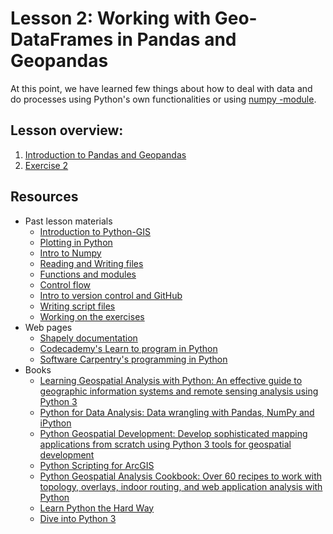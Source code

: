 # Lesson 2: Working with Geo-DataFrames in Pandas and Geopandas

At this point, we have learned few things about how to deal with data and do processes using Python's own 
functionalities or using [numpy -module](http://www.numpy.org/).
  
## Lesson overview:

 1. [Introduction to Pandas and Geopandas](Lesson/pandas-geopandas.md) 
 2. [Exercise 2](https://classroom.github.com/assignment-invitations/f6f1d09cc0e970fcec4f3556b6754f4d)

## Resources

- Past lesson materials
  - [Introduction to Python-GIS](https://github.com/Automating-GIS-processes/Lesson-1-Intro-Python-GIS)
  - [Plotting in Python](https://github.com/Python-for-geo-people/Lesson-7-Plotting)
  - [Intro to Numpy](https://github.com/Python-for-geo-people/Lesson-6-Intro-to-NumPy)
  - [Reading and Writing files](https://github.com/Python-for-geo-people/Lesson-5-Reading-Writing)
  - [Functions and modules](https://github.com/Python-for-geo-people/Functions-and-modules)
  - [Control flow](https://github.com/Python-for-geo-people/Control-flow)
  - [Intro to version control and GitHub](https://github.com/Python-for-geo-people/Diving-into-Python/tree/master/Lesson/intro-to-GitHub.md)
  - [Writing script files](https://github.com/Python-for-geo-people/Diving-into-Python/tree/master/Lesson/writing-scripts.md)
  - [Working on the exercises](https://github.com/Python-for-geo-people/Diving-into-Python/tree/master/Lesson/working-on-assignment.md)
- Web pages
  - [Shapely documentation](http://toblerity.org/shapely/manual.html)
  - [Codecademy's Learn to program in Python](https://www.codecademy.com/learn/python)
  - [Software Carpentry's programming in Python](https://swcarpentry.github.io/python-novice-inflammation/)
- Books
  - [Learning Geospatial Analysis with Python: An effective guide to geographic information systems and remote sensing analysis using Python 3](https://www.packtpub.com/application-development/learning-geospatial-analysis-python-second-edition)
  - [Python for Data Analysis: Data wrangling with Pandas, NumPy and iPython](http://www.amazon.com/Python-Data-Analysis-Wrangling-IPython/dp/1449319793)
  - [Python Geospatial Development: Develop sophisticated mapping applications from scratch using Python 3 tools for geospatial development](https://www.packtpub.com/application-development/python-geospatial-development-third-edition)
  - [Python Scripting for ArcGIS](https://www.amazon.com/Python-Scripting-ArcGIS-Paul-Zandbergen/dp/1589482824/ref=asap_bc?ie=UTF8)
  - [Python Geospatial Analysis Cookbook: Over 60 recipes to work with topology, overlays, indoor routing, and web application analysis with Python](https://www.packtpub.com/big-data-and-business-intelligence/python-geospatial-analysis-cookbook)
  - [Learn Python the Hard Way](http://learnpythonthehardway.org/book/)
  - [Dive into Python 3](http://www.diveinto.org/python3/)